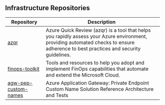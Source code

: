 ## Infrastructure Repositories

| Repository | Description |
|------------------|-------------|
| [azqr](https://github.com/Azure/azqr) | Azure Quick Review (azqr) is a tool that helps you rapidly assess your Azure environment, providing automated checks to ensure adherence to best practices and security guidelines. |
| [finops-toolkit](https://github.com/microsoft/finops-toolkit) | Tools and resources to help you adopt and implement FinOps capabilities that automate and extend the Microsoft Cloud. |
| [agw-pep-custom-names](https://github.com/Azure/agw-pep-custom-names) | Azure Application Gateway: Private Endpoint Custom Name Solution Reference Architecture and Tests |
